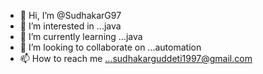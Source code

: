 - 👋 Hi, I’m @SudhakarG97
- 👀 I’m interested in ...java
- 🌱 I’m currently learning ...java
- 💞️ I’m looking to collaborate on ...automation
- 📫 How to reach me ...sudhakarguddeti1997@gmail.com

<!---
SudhakarG97/SudhakarG97 is a ✨ special ✨ repository because its `README.md` (this file) appears on your GitHub profile.
You can click the Preview link to take a look at your changes.
--->
